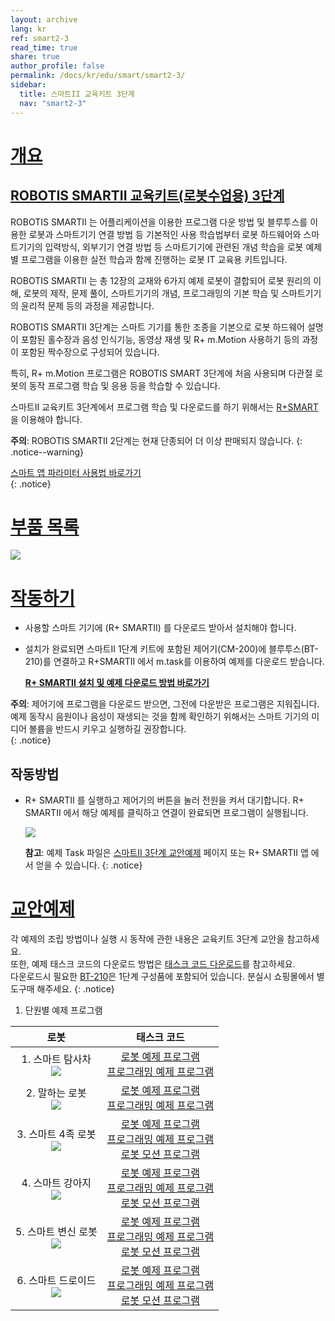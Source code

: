 ```yaml
---
layout: archive
lang: kr
ref: smart2-3
read_time: true
share: true
author_profile: false
permalink: /docs/kr/edu/smart/smart2-3/
sidebar:
  title: 스마트II 교육키트 3단계
  nav: "smart2-3"
---
```


# [개요](#개요)

## [ROBOTIS SMARTII 교육키트(로봇수업용) 3단계](#robotis-smartii-교육키트로봇수업용-3단계)

ROBOTIS SMARTII 는 어플리케이션을 이용한 프로그램 다운 방법 및 블루투스를 이용한 로봇과 스마트기기 연결 방법 등 기본적인 사용 학습법부터 로봇 하드웨어와 스마트기기의 입력방식, 외부기기 연결 방법 등 스마트기기에 관련된 개념 학습을 로봇 예제별 프로그램을 이용한 실전 학습과 함께 진행하는 로봇 IT 교육용 키트입니다.

ROBOTIS SMARTII 는 총 12장의 교재와 6가지 예제 로봇이 결합되어 로봇 원리의 이해, 로봇의 제작, 문제 풀이, 스마트기기의 개념, 프로그래밍의 기본 학습 및 스마트기기의 윤리적 문제 등의 과정을 제공합니다.

ROBOTIS SMARTII  3단계는 스마트 기기를 통한 조종을 기본으로 로봇 하드웨어 설명이 포함된 홀수장과 음성 인식기능, 동영상 재생 및 R+ m.Motion 사용하기 등의 과정이 포함된 짝수장으로 구성되어 있습니다.  

특히, R+ m.Motion 프로그램은 ROBOTIS SMART 3단계에 처음 사용되며 다관절 로봇의 동작 프로그램 학습 및 응용 등을 학습할 수 있습니다.

스마트II  교육키트 3단계에서 프로그램 학습 및 다운로드를 하기 위해서는 [R+SMART] 을 이용해야 합니다.

**주의**: ROBOTIS SMARTII 2단계는 현재 단종되어 더 이상 판매되지 않습니다.
{: .notice--warning}

[스마트 앱 파라미터 사용법 바로가기]  
{: .notice}

# [부품 목록](#부품-목록)

![](/assets/images/edu/smart/smart2-3_partlist.jpg)

# [작동하기](#작동하기)

- 사용할 스마트 기기에 (R+ SMARTII) 를 다운로드 받아서 설치해야 합니다.

- 설치가 완료되면 스마트II 1단계 키트에 포함된 제어기(CM-200)에 블루투스(BT-210)를 연결하고 R+SMARTII 에서 m.task를 이용하여 예제를 다운로드 받습니다.

  **[R+ SMARTII 설치 및 예제 다운로드 방법 바로가기]**

**주의**: 제어기에 프로그램을 다운로드 받으면, 그전에 다운받은 프로그램은 지워집니다. 예제 동작시 음원이나 음성이 재생되는 것을 함께 확인하기 위해서는 스마트 기기의 미디어 볼륨을 반드시 키우고 실행하길 권장합니다.  
{: .notice}

## 작동방법

- R+ SMARTII 를 실행하고 제어기의 버튼을 눌러 전원을 켜서 대기합니다. R+ SMARTII 에서 해당 예제를 클릭하고 연결이 완료되면 프로그램이 실행됩니다.

  ![](/assets/images/edu/smart/cm_200_7.jpg)

  **참고**: 예제 Task 파일은 [스마트II 3단계 교안예제] 페이지 또는 R+ SMARTII 앱 에서 얻을 수 있습니다.
  {: .notice}

# [교안예제](#교안예제)

각 예제의 조립 방법이나 실행 시 동작에 관한 내용은 교육키트 3단계 교안을 참고하세요.  
또한, 예제 태스크 코드의 다운로드 방법은 [태스크 코드 다운로드]를 참고하세요.  
다운로드시 필요한 [BT-210]은 1단계 구성품에 포함되어 있습니다. 분실시 쇼핑몰에서 별도구매 해주세요.
{: .notice}

1. 단원별 예제 프로그램

|로봇|태스크 코드|
| :---: | :-----: |
|1. 스마트 탐사차<br />![](/assets/images/edu/smart/01_smart2_l3_smartexplorer.png)|[로봇 예제 프로그램][01_SMARTII_L3_SMARTEXPLORER_KR.tsk]<br />[프로그래밍 예제 프로그램][02_SMARTII_L3_tts_test_KR.tsk]|
|2. 말하는 로봇<br /> ![](/assets/images/edu/smart/01_smart2_l3_talkingrobot.png)|[로봇 예제 프로그램][01_SMARTII_L3_TALKINGROBOT_KR.tsk]<br />[프로그래밍 예제 프로그램][02_SMARTII_L3_speechrecognition_test_KR.tsk]|
|3. 스마트 4족 로봇<br />![](/assets/images/edu/smart/01_smart2_l3_quadrupedrobot.png)|[로봇 예제 프로그램][01_SMARTII_L3_QUADRUPEDROBOT_KR.tsk]<br />[프로그래밍 예제 프로그램][02_SMARTII _L3_motion_test_KR.tsk]<br />[로봇 모션 프로그램][SMARTII _L3_QUADRUPEDROBOT.mtnx]|
|4. 스마트 강아지<br />![](/assets/images/edu/smart/01_smart2_l3_smartpuppy.png)|[로봇 예제 프로그램][01_SMARTII_L3_SMARTPUPPY_KR.tsk]<br />[프로그래밍 예제 프로그램][02_SMARTII_L3_audio_test_KR.tsk]<br />[로봇 모션 프로그램][SMARTII_L3_SMARTPUPPY.mtnx]|
|5. 스마트 변신 로봇<br />![](/assets/images/edu/smart/01_smart2_l3_transformationrobot.png)|[로봇 예제 프로그램][01_SMARTII_L3_TRANSFORMATIONROBOT_KR.tsk]<br />[프로그래밍 예제 프로그램][02_SMARTII_L3_video_test_KR.tsk]<br />[로봇 모션 프로그램][SMARTII_L3_TRANSFORMATIONROBOT.mtnx]|
|6. 스마트 드로이드<br />![](/assets/images/edu/smart/01_smart2_l3_smartdroid.png)|[로봇 예제 프로그램][01_SMARTII_L3_SMARTDROID_KR.tsk]<br />[프로그래밍 예제 프로그램][02_SMARTII_L3_gesture_test_KR.tsk]<br />[로봇 모션 프로그램][SMARTII_L3_SMARTDROID.mtnx]|

[R+SMART]: https://play.google.com/store/apps/details?id=com.robotis.smart2
[스마트 앱 파라미터 사용법 바로가기]: /docs/kr/software/rplus1/task/task_misc/#스마트앱-파라미터
[스마트II 3단계 교안예제]: #교안예제
[R+ SMARTII 설치 및 예제 다운로드 방법 바로가기]: /docs/kr/software/mobile_app/rplussmart/#r-smart-다운로드설치
[스마트II 2단계 교안예제]: #교안예제
[태스크 코드 다운로드]: /docs/kr/faq/download_task_code/
[BT-210]: /docs/kr/parts/communication/bt-210/
[01_SMARTII_L3_SMARTEXPLORER_KR.tsk]: http://www.robotis.com/service/download.php?no=1023
[02_SMARTII_L3_tts_test_KR.tsk]: http://www.robotis.com/service/download.php?no=1031
[01_SMARTII_L3_TALKINGROBOT_KR.tsk]: http://www.robotis.com/service/download.php?no=1024
[02_SMARTII_L3_speechrecognition_test_KR.tsk]: http://www.robotis.com/service/download.php?no=1030
[01_SMARTII_L3_QUADRUPEDROBOT_KR.tsk]: http://www.robotis.com/service/download.php?no=1020
[02_SMARTII _L3_motion_test_KR.tsk]: http://www.robotis.com/service/download.php?no=1026
[SMARTII _L3_QUADRUPEDROBOT.mtnx]: http://www.robotis.com/service/download.php?no=1032
[01_SMARTII_L3_SMARTPUPPY_KR.tsk]: http://www.robotis.com/service/download.php?no=1022
[02_SMARTII_L3_audio_test_KR.tsk]: http://www.robotis.com/service/download.php?no=1028
[SMARTII_L3_SMARTPUPPY.mtnx]: http://www.robotis.com/service/download.php?no=1034
[01_SMARTII_L3_TRANSFORMATIONROBOT_KR.tsk]: http://www.robotis.com/service/download.php?no=1025
[02_SMARTII_L3_video_test_KR.tsk]: http://www.robotis.com/service/download.php?no=1027
[SMARTII_L3_TRANSFORMATIONROBOT.mtnx]: http://www.robotis.com/service/download.php?no=1035
[01_SMARTII_L3_SMARTDROID_KR.tsk]: http://www.robotis.com/service/download.php?no=1021
[02_SMARTII_L3_gesture_test_KR.tsk]: http://www.robotis.com/service/download.php?no=1029
[SMARTII_L3_SMARTDROID.mtnx]: http://www.robotis.com/service/download.php?no=1033
